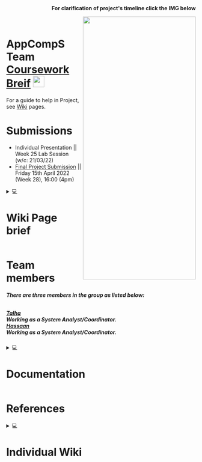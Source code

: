 
<div dir=rtl markdown=1> <b>For clarification of project's timeline click the IMG below</b></div>

[<img align="right" src="https://user-images.githubusercontent.com/96626987/161779889-748927c3-271e-4e47-b338-6c6938d47fa5.png" width="300" height="700" >](file:///C:/Users/44743/Downloads/TM.pdf)  <br>


# AppCompS Team <br> [Coursework Breif](https://vle.dmu.ac.uk/bbcswebdav/pid-5687216-dt-content-rid-11305925_1/courses/CTEC2902_2122_520/CTEC2902_Assignment_2_2021-2022%281%29.pdf) [<img src="https://user-images.githubusercontent.com/41834061/155518050-bc9db224-532c-487f-a538-a074905e6bd7.svg" width="30" height="30">](https://github.com/DMU-CTEC2902-2022/AppCompS_Team/wiki) 



For a guide to help in Project, see [Wiki](https://github.com/DMU-CTEC2902-2022/AppCompS_Team/wiki) pages.



# Submissions
- Individual Presentation || Week 25 Lab Session (w/c: 21/03/22) 
- [Final Project Submission](https://vle.dmu.ac.uk/webapps/blackboard/content/listContent.jsp?course_id=_599194_1&content_id=_5681433_1) || Friday 15th April 2022 (Week 28), 16:00 (4pm)

<details>
<h1>Wiki</h1> <br>
<summary>&#128187 <b><h1>Wiki Page brief</h1></b></summary><br/>

| Wiki OG| Details |
| --- | --- |
| [Task](https://github.com/DMU-CTEC2902-2022/AppCompS_Team/wiki/Coursework-Brief#task-)  |  What is the the task of [collaborators](https://github.com/DMU-CTEC2902-2022/AppCompS_Team/wiki/Coursework-Brief#authorship)  |
| [Project's Breif ](https://github.com/DMU-CTEC2902-2022/AppCompS_Team/wiki/Coursework-Brief#project-brief)   |  What's The project about   |
| [Project Inspired by](https://github.com/DMU-CTEC2902-2022/AppCompS_Team/wiki/Coursework-Brief#examples) |  Computing and IT (buckscollegegroup.ac.uk)  <br>  Courses (cwa.ac.uk) <br> Computing and Digital Courses - Leicester College <br> Courses A-Z | Nottingham College |
</details>
<h1>Team members</h1>
<h5>
There are three members in the group as listed below: <br><br>

<b>[Talha](https://github.com/Talhamemon25)</b><br>
Working as a System Analyst/Coordinator. <br>
<b>[Hassaan](https://github.com/Hassaan2612)</b><br>
Working as a System Analyst/Coordinator.<br>
</h5>

<details>
<summary>&#128187 <b><h1>Documentation</h1></b></summary><br/>

| Documentation | Details |
| --- | --- |
| [Diagrams](https://github.com/DMU-CTEC2902-2022/AppCompS_Team/wiki/Project's-Documentation#diagrams) | Diagrams that define the system for easier understanding    |
| [Test Plans](https://github.com/DMU-CTEC2902-2022/AppCompS_Team/wiki/Test-Plans)  |  Test Plans according to reaserch |
| [Project's Overview](https://github.com/DMU-CTEC2902-2022/AppCompS_Team/wiki#overview) |  Defines the system overview |
| [Requirements](https://github.com/DMU-CTEC2902-2022/AppCompS_Team/wiki/Project's-Documentation#requirements) | Mandatory tasks  | 
| [Issues](https://github.com/DMU-CTEC2902-2022/AppCompS_Team/wiki/Issues-or-Errors) | Issues or problems faced during the making of MVC Website  | 
  </details>

# References

<details>
<summary>&#128187 <b><h1>Individual Wiki </h1></b></summary><br/>
<h2>
  
* [Talha's Wiki](https://github.com/DMU-CTEC2902-2022/AppCompS_Team/wiki/Wiki-by-Talha) <br>
* [Hassaan's Wiki](https://github.com/DMU-CTEC2902-2022/AppCompS_Team/wiki/Wiki-by-Hassaan) <br>
  
  </h2>
</details>
